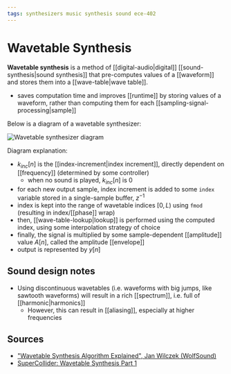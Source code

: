 ```yaml
---
tags: synthesizers music synthesis sound ece-402
---
```


# Wavetable Synthesis

**Wavetable synthesis** is a method of [[digital-audio|digital]] [[sound-synthesis|sound synthesis]] that pre-computes values of a [[waveform]] and stores them into a [[wave-table|wave table]].

- saves computation time and improves [[runtime]] by storing values of a waveform, rather than computing them for each [[sampling-signal-processing|sample]]

Below is a diagram of a wavetable synthesizer:

![Wavetable synthesizer diagram](../public/attachments/wavetable-synthesizer-diagram.png)

Diagram explanation:

- $k_{inc}[n]$ is the [[index-increment|index increment]], directly dependent on [[frequency]] (determined by some controller)
  - when no sound is played, $k_{inc}[n]$ is 0
- for each new output sample, index increment is added to some `index` variable stored in a single-sample buffer, $z^{-1}$
- index is kept into the range of wavetable indices $[0, L)$ using `fmod` (resulting in index/[[phase]] wrap)
- then, [[wave-table-lookup|lookup]] is performed using the computed index, using some interpolation strategy of choice
- finally, the signal is multiplied by some sample-dependent [[amplitude]] value $A[n]$, called the amplitude [[envelope]]
- output is represented by $y[n]$

## Sound design notes

- Using discontinuous wavetables (i.e. waveforms with big jumps, like sawtooth waveforms) will result in a rich [[spectrum]], i.e. full of [[harmonic|harmonics]]
  - However, this can result in [[aliasing]], especially at higher frequencies

## Sources

- ["Wavetable Synthesis Algorithm Explained", Jan Wilczek (WolfSound)](https://www.thewolfsound.com/sound-synthesis/wavetable-synthesis-algorithm/)
- [SuperCollider: Wavetable Synthesis Part 1](https://youtu.be/8EK9sq_9gFI)
